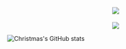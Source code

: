 <!-- 动态打字效果 -->
<h1 align="center">
    <img src="https://readme-typing-svg.herokuapp.com/?lines=console.log(%22Hello%2C%20World!%22);海豚祝您今天愉快!&center=true&size=27">
</h1>

<p align="center">
<picture>
<source
  srcset=""
  media="(prefers-color-scheme: dark)"
/>
<source
  srcset="![contribution-snake-dark](https://cdn.staticaly.com/gh/lyjdht/image@master/contribution-snake-dark.svg)"
  media="(prefers-color-scheme: light), (prefers-color-scheme: no-preference)"
/>
<img src="https://cdn.jsdelivr.net/gh/401U/static/snk/contribution-snake.svg" />
</picture>
</p>

<!-- GitHub数据统计 -->
![Christmas's GitHub stats](https://github-readme-stats.vercel.app/api?username=lyjdht&show_icons=true&theme=tokyonight)
